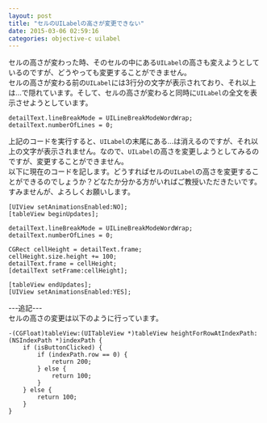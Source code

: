 ```yaml
---
layout: post
title: "セルのUILabelの高さが変更できない"
date: 2015-03-06 02:59:16
categories: objective-c uilabel
---
```

<p>セルの高さが変わった時、そのセルの中にある<code>UILabel</code>の高さも変えようとしているのですが、どうやっても変更することができません。<br>
セルの高さが変わる前の<code>UILabel</code>には3行分の文字が表示されており、それ以上は...で隠れています。そして、セルの高さが変わると同時に<code>UILabel</code>の全文を表示させようとしています。</p>

<pre><code>detailText.lineBreakMode = UILineBreakModeWordWrap;
detailText.numberOfLines = 0;
</code></pre>

<p>上記のコードを実行すると、<code>UILabel</code>の末尾にある...は消えるのですが、それ以上の文字が表示されません。なので、<code>UILabel</code>の高さを変更しようとしてみるのですが、変更することができません。<br>
以下に現在のコードを記します。どうすればセルの<code>UILabel</code>の高さを変更することができるのでしょうか？どなたか分かる方がいればご教授いただきたいです。すみませんが、よろしくお願いします。</p>

<pre><code>[UIView setAnimationsEnabled:NO];
[tableView beginUpdates];

detailText.lineBreakMode = UILineBreakModeWordWrap;
detailText.numberOfLines = 0;

CGRect cellHeight = detailText.frame;
cellHeight.size.height += 100;
detailText.frame = cellHeight;
[detailText setFrame:cellHeight];

[tableView endUpdates];
[UIView setAnimationsEnabled:YES];
</code></pre>

<p>---追記---<br>
セルの高さの変更は以下のように行っています。</p>

<pre><code>-(CGFloat)tableView:(UITableView *)tableView heightForRowAtIndexPath:(NSIndexPath *)indexPath {
    if (isButtonClicked) {
        if (indexPath.row == 0) {
            return 200;
        } else {
            return 100;
        }
    } else {
        return 100;
    }
}
</code></pre>
